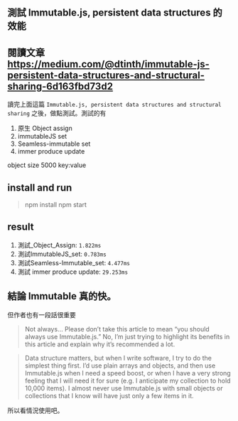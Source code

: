 ## 測試 Immutable.js, persistent data structures 的效能
## 閱讀文章 https://medium.com/@dtinth/immutable-js-persistent-data-structures-and-structural-sharing-6d163fbd73d2

讀完上面這篇 `Immutable.js, persistent data structures and structural sharing` 之後，做點測試。測試的有
 1. 原生 Object assign
 2. immutableJS set
 3. Seamless-immutable set
 4. immer produce update

object size 5000 key:value

## install and run
 > npm install
 > npm start

## result
 1. 測試_Object_Assign: `1.822ms`
 2. 測試ImmutableJS_set: `0.783ms`
 3. 測試Seamless-Immutable_set: `4.477ms`
 4. 測試 immer produce update: `29.253ms`

## 結論 Immutable 真的快。
但作者也有一段話很重要
> Not always…
Please don’t take this article to mean “you should always use Immutable.js.” No, I’m just trying to highlight its benefits in this article and explain why it’s recommended a lot.

> Data structure matters, but when I write software, I try to do the simplest thing first. I’d use plain arrays and objects, and then use Immutable.js when I need a speed boost, or when I have a very strong feeling that I will need it for sure (e.g. I anticipate my collection to hold 10,000 items). I almost never use Immutable.js with small objects or collections that I know will have just only a few items in it.

所以看情況使用吧。
